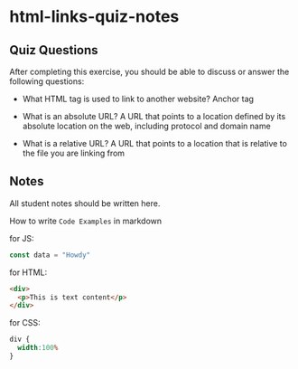# html-links-quiz-notes

## Quiz Questions

After completing this exercise, you should be able to discuss or answer the following questions:

- What HTML tag is used to link to another website?
  Anchor tag

- What is an absolute URL?
  A URL that points to a location defined by its absolute location on the web, including protocol and domain name

- What is a relative URL?
  A URL that points to a location that is relative to the file you are linking from

## Notes

All student notes should be written here.


How to write `Code Examples` in markdown

for JS:
```javascript
const data = "Howdy"
```

for HTML:
```html
<div>
  <p>This is text content</p>
</div>
```

for CSS:
```css
div {
  width:100%
}
```
